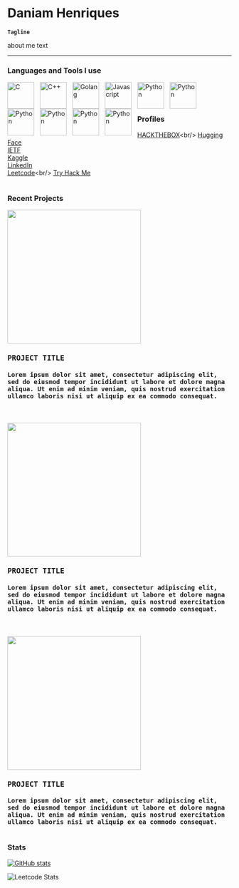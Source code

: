 # Daniam Henriques

**`Tagline`**

about me text

---

### Languages and Tools I use

<img align="left" alt="C" width="60px" style="padding-right:10px;" src="https://cdn.jsdelivr.net/gh/devicons/devicon/icons/c/c-original.svg" />
<img align="left" alt="C++" width="60px" style="padding-right:10px;" src="https://cdn.jsdelivr.net/gh/devicons/devicon/icons/cplusplus/cplusplus-original.svg" />
<img align="left" alt="Golang" width="60px" style="padding-right:10px;" src="https://cdn.jsdelivr.net/gh/devicons/devicon/icons/go/go-original-wordmark.svg" />
<img align="left" alt="Javascript" width="60px" style="padding-right:10px;" src="https://cdn.jsdelivr.net/gh/devicons/devicon/icons/javascript/javascript-original.svg" />
<img align="left" alt="Python" width="60px" style="padding-right:10px;" src="https://cdn.jsdelivr.net/gh/devicons/devicon/icons/python/python-original-wordmark.svg" />

<img align="left" alt="Python" width="60px" style="padding-right:10px;" src="https://cdn.jsdelivr.net/gh/devicons/devicon/icons/amazonwebservices/amazonwebservices-plain-wordmark.svg" />
<img align="left" alt="Python" width="60px" style="padding-right:10px;" src="https://cdn.jsdelivr.net/gh/devicons/devicon/icons/azure/azure-original-wordmark.svg" />
<img align="left" alt="Python" width="60px" style="padding-right:10px;" src="https://cdn.jsdelivr.net/gh/devicons/devicon/icons/docker/docker-original-wordmark.svg" />
<img align="left" alt="Python" width="60px" style="padding-right:10px;" src="https://cdn.jsdelivr.net/gh/devicons/devicon/icons/kubernetes/kubernetes-plain-wordmark.svg" />
<img align="left" alt="Python" width="60px" style="padding-right:10px;" src="https://cdn.jsdelivr.net/gh/devicons/devicon/icons/linux/linux-original.svg" />


<br />
<br />

#

### Profiles

[HACKTHEBOX](https://hackthebox.com")<br/>
[Hugging Face](https://huggingface.co "Hugging Face")<br/>
[IETF](https://datatracker.ietf.org/person/Daniam%20Henriques "IETF")<br/>
[Kaggle](https://www.kaggle.com/dbhenriques "Kaggle")<br/>
[LinkedIn](https://www.linkedin.com/in/daniamhenriques "LinkedIn")<br/>
[Leetcode](https://leetcode.com/dbhenriques/"Leetcode")<br/>
[Try Hack Me](https://tryhackme.com")

#

### Recent Projects

<kbd>
  <img width="300px" src="https://github.com/dbhenriques/dbhenriques/assets/28790827/e9559816-75ab-4c98-87ff-4827f1205e05">
  <h3>PROJECT TITLE</h3>
  <h4>Lorem ipsum dolor sit amet, consectetur adipiscing elit, sed do eiusmod tempor incididunt ut labore et dolore magna aliqua. Ut enim ad minim veniam, quis nostrud exercitation ullamco laboris nisi ut aliquip ex ea commodo consequat.</h4>
</kbd>
<br />
<br />

<kbd>
  <img width="300px" src="https://github.com/dbhenriques/dbhenriques/assets/28790827/89378cc1-74bd-4776-a407-349383cf9bc4">
  <h3>PROJECT TITLE</h3>
  <h4>Lorem ipsum dolor sit amet, consectetur adipiscing elit, sed do eiusmod tempor incididunt ut labore et dolore magna aliqua. Ut enim ad minim veniam, quis nostrud exercitation ullamco laboris nisi ut aliquip ex ea commodo consequat.</h4>
</kbd>
<br />
<br />

<kbd>
  <img width="300px" src="https://github.com/dbhenriques/dbhenriques/assets/28790827/d8425fad-2c5d-4a8d-b4a1-c38fc1a6045d">
  <h3>PROJECT TITLE</h3>
  <h4>Lorem ipsum dolor sit amet, consectetur adipiscing elit, sed do eiusmod tempor incididunt ut labore et dolore magna aliqua. Ut enim ad minim veniam, quis nostrud exercitation ullamco laboris nisi ut aliquip ex ea commodo consequat.</h4>
</kbd>

#

### Stats

[![GitHub stats](https://github-readme-stats.vercel.app/api?username=dbhenriques&theme=tokyonight)](https://github.com/dbhenriques/github-readme-stats)

![Leetcode Stats](https://leetcard.jacoblin.cool/dbhenriques?theme=nord)
#
